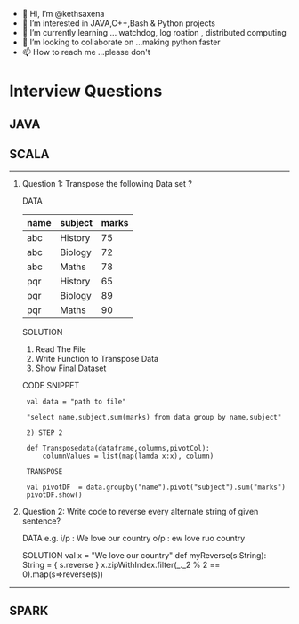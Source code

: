 - 👋 Hi, I’m @kethsaxena
- 👀 I’m interested in JAVA,C++,Bash & Python projects
- 🌱 I’m currently learning ... watchdog, log roation , distributed computing
- 💞️ I’m looking to collaborate on ...making python faster 
- 📫 How to reach me ...please don't 


# Interview Questions
## JAVA 
## SCALA 
--- 
1. Question 1: Transpose the following Data set ?  
    
    DATA
    
    |name|subject|marks
    |----|-------|----
    |abc |History|75
    |abc |Biology|72
    |abc |Maths  |78
    |pqr |History|65
    |pqr |Biology|89
    |pqr |Maths  |90

    SOLUTION

    1. Read The File 
    2. Write Function to Transpose Data
    3. Show Final Dataset

    CODE SNIPPET 

        val data = "path to file"

        "select name,subject,sum(marks) from data group by name,subject"

        2) STEP 2 

        def Transposedata(dataframe,columns,pivotCol):
            columnValues = list(map(lamda x:x), column)

        TRANSPOSE 

        val pivotDF  = data.groupby("name").pivot("subject").sum("marks")
        pivotDF.show()
    
    

2. Question 2: Write code to reverse every alternate string of given sentence?

    DATA
    e.g.
    i/p : We love our country
    o/p : ew love ruo country
    
    SOLUTION
    val x  = "We love our country"
    def myReverse(s:String): String = {
        s.reverse 
    }
    x.zipWithIndex.filter(_._2 % 2 == 0).map(s=>reverse(s))
---
## SPARK 